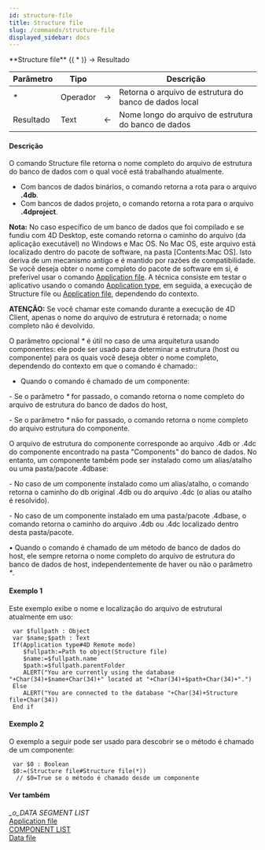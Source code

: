 ```yaml
---
id: structure-file
title: Structure file
slug: /commands/structure-file
displayed_sidebar: docs
---
```


<!--REF #_command_.Structure file.Syntax-->**Structure file** {( * )} -> Resultado<!-- END REF-->
<!--REF #_command_.Structure file.Params-->
| Parâmetro | Tipo |  | Descrição |
| --- | --- | --- | --- |
| * | Operador | &#8594;  | Retorna o arquivo de estrutura do banco de dados local |
| Resultado | Text | &#8592; | Nome longo do arquivo de estrutura do banco de dados |

<!-- END REF-->

#### Descrição 

<!--REF #_command_.Structure file.Summary-->O comando Structure file retorna o nome completo do arquivo de estrutura do banco de dados com o qual você está trabalhando atualmente.<!-- END REF-->

* Com bancos de dados binários, o comando retorna a rota para o arquivo **.4db**.
* Com bancos de dados projeto, o comando retorna a rota para o arquivo **.4dproject**.

**Nota:** No caso específico de um banco de dados que foi compilado e se fundiu com 4D Desktop, este comando retorna o caminho do arquivo (da aplicação executável) no Windows e Mac OS. No Mac OS, este arquivo está localizado dentro do pacote de software, na pasta \[Contents:Mac OS\]. Isto deriva de um mecanismo antigo e é mantido por razões de compatibilidade. Se você deseja obter o nome completo do pacote de software em si, é preferível usar o comando [Application file](application-file.md). A técnica consiste em testar o aplicativo usando o comando [Application type](application-type.md), em seguida, a execução de Structure file ou [Application file](application-file.md), dependendo do contexto.

**ATENÇÃO:** Se você chamar este comando durante a execução de 4D Client, apenas o nome do arquivo de estrutura é retornada; o nome completo não é devolvido.

O parâmetro opcional *\** é útil no caso de uma arquitetura usando componentes: ele pode ser usado para determinar a estrutura (host ou componente) para os quais você deseja obter o nome completo, dependendo do contexto em que o comando é chamado::

* Quando o comando é chamado de um componente:

 \- Se o parâmetro *\** for passado, o comando retorna o nome completo do arquivo de estrutura do banco de dados do host,  
  
 \- Se o parâmetro *\** não for passado, o comando retorna o nome completo do arquivo estrutura do componente.

O arquivo de estrutura do componente corresponde ao arquivo .4db or .4dc do componente encontrado na pasta "Components" do banco de dados. No entanto, um componente também pode ser instalado como um alias/atalho ou uma pasta/pacote .4dbase:   
  
 \- No caso de um componente instalado como um alias/atalho, o comando retorna o caminho do db original .4db ou do arquivo .4dc (o alias ou atalho é resolvido).

 \- No caso de um componente instalado em uma pasta/pacote .4dbase, o comando retorna o caminho do arquivo .4db ou .4dc localizado dentro desta pasta/pacote.  
  
• Quando o comando é chamado de um método de banco de dados do host, ele sempre retorna o nome completo do arquivo de estrutura do banco de dados de host, independentemente de haver ou não o parâmetro *\**.

#### Exemplo 1 

Este exemplo exibe o nome e localização do arquivo de estrutural atualmente em uso:

```4d
 var $fullpath : Object
 var $name;$path : Text
 If(Application type#4D Remote mode)
    $fullpath:=Path to object(Structure file)
    $name:=$fullpath.name
    $path:=$fullpath.parentFolder
    ALERT("You are currently using the database "+Char(34)+$name+Char(34)+" located at "+Char(34)+$path+Char(34)+".")
 Else
    ALERT("You are connected to the database "+Char(34)+Structure file+Char(34))
 End if
```

#### Exemplo 2 

O exemplo a seguir pode ser usado para descobrir se o método é chamado de um componente:

```4d
 var $0 : Boolean
 $0:=(Structure file#Structure file(*))
  // $0=True se o método é chamado desde um componente
```

#### Ver também 

*\_o\_DATA SEGMENT LIST*  
[Application file](application-file.md)  
[COMPONENT LIST](component-list.md)  
[Data file](data-file.md)  